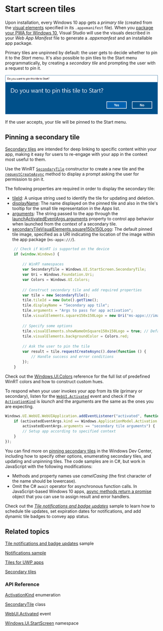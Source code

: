 # Start screen tiles

Upon installation, every Windows 10 app gets a *primary tile* (created from the [visual elements](https://docs.microsoft.com/en-us/uwp/schemas/appxpackage/uapmanifestschema/element-uap-visualelements) specified in its `.appxmanifest` file). When you [package your PWA for Windows 10](https://docs.microsoft.com/en-us/microsoft-edge/progressive-web-apps/windows-features#set-up-and-run-your-universal-windows-app), Visual Studio will use the visuals described in your *Web App Manifest* file to generate a *.appxmanfest* and an installable app package.  

Primary tiles are unpinned by default: the user gets to decide whether to pin it to the *Start* menu. It's also possible to pin tiles to the Start menu programmatically, by creating a *secondary tile* and prompting the user with a request to pin it.

![Dialog window for pinning app tile to Start menu](../media/pin-tile-prompt.png)

If the user accepts, your tile will be pinned to the Start menu.

## Pinning a secondary tile

[Secondary tiles](https://docs.microsoft.com/en-us/windows/uwp/design/shell/tiles-and-notifications/secondary-tiles) are intended for deep linking to specific content within your app, making it easy for users to re-engage with your app in the context most useful to them.

Use the WinRT [`SecondaryTile`](https://docs.microsoft.com/en-us/uwp/api/windows.ui.startscreen.secondarytile.-ctor) constructor to create a new tile and the [`requestCreateAsync`](https://docs.microsoft.com/en-us/uwp/api/windows.ui.startscreen.secondarytile.requestcreateasync#Windows_UI_StartScreen_SecondaryTile_RequestCreateAsync) method to display a prompt asking the user for permission to pin it. 

The following properties are required in order to display the secondary tile:

 - [tileId](https://docs.microsoft.com/en-us/uwp/api/windows.ui.startscreen.secondarytile.tileid#Windows_UI_StartScreen_SecondaryTile_TileId): A unique string used to identify the tile for updating and deletion.
 - [displayName](https://docs.microsoft.com/en-us/uwp/api/windows.ui.startscreen.secondarytile.displayname#Windows_UI_StartScreen_SecondaryTile_DisplayName): The name displayed on the pinned tile and also in the tile's tooltip for the small tile representation in the *Apps* list.
 - [arguments](https://docs.microsoft.com/en-us/uwp/api/windows.ui.startscreen.secondarytile.arguments#Windows_UI_StartScreen_SecondaryTile_Arguments): The string passed to the app through the [launchActivatedEventArgs.arguments](https://docs.microsoft.com/en-us/uwp/api/windows.applicationmodel.activation.launchactivatedeventargs.arguments#Windows_ApplicationModel_Activation_LaunchActivatedEventArgs_Arguments) property to control app behavior when launched from the context of a secondary tile.
 - [secondaryTileVisualElements.square150x150Logo](https://docs.microsoft.com/en-us/uwp/api/windows.ui.startscreen.secondarytilevisualelements.square150x150logo#Windows_UI_StartScreen_SecondaryTileVisualElements_Square150x150Logo): The default pinned tile image, specified as a URI indicating the location of the image within the app package (`ms-appx:///`).

```JavaScript
    // Check if WinRT is supported on the device
    if (window.Windows) {

        // WinRT namespaces
        var SecondaryTile = Windows.UI.StartScreen.SecondaryTile;
        var Uri = Windows.Foundation.Uri;
        var Colors = Windows.UI.Colors;

        // Construct secondary tile and add required properties
        var tile = new SecondaryTile();
        tile.tileId = new Date().getTime();
        tile.displayName = "Secondary app tile";
        tile.arguments = "Args to pass for app activation";
        tile.visualElements.square150x150Logo = new Uri("ms-appx:///images/Square150x150Logo.png");

        // Specify some options
        tile.visualElements.showNameOnSquare150x150Logo = true; // Default is false
        tile.visualElements.backgroundColor = Colors.red; 

        // Ask the user to pin the tile
        var result = tile.requestCreateAsync().done(function () {
            // Handle success and error conditions
        });
    }
```
Check out the [Windows.UI.Colors](https://docs.microsoft.com/en-us/uwp/api/windows.ui.colors) reference for the full list of predefined WinRT colors and how to construct custom hues.

To respond when your user invokes your app from its tile (primary or secondary), listen for the [`WebUI.Activated`](https://docs.microsoft.com/en-us/uwp/api/windows.ui.webui.webuiapplication.activated) event and check if the [`ActivationKind`](https://docs.microsoft.com/en-us/uwp/api/windows.applicationmodel.activation.activationkind) is *launch* and the arguments are the same as the ones you are expecting.

```JavaScript
Windows.UI.WebUI.WebUIApplication.addEventListener("activated", function (activatedEventArgs) {
    if (activatedEventArgs.kind == Windows.ApplicationModel.Activation.ActivationKind.launch &&
        activatedEventArgs.arguments == "secondary tile arguments") {
        // Setup app according to specified context
    }
});
```
You can find more on [pinning secondary tiles](https://docs.microsoft.com/en-us/windows/uwp/design/shell/tiles-and-notifications/secondary-tiles-pinning) in the Windows Dev Center, including how to specify other options, enumerating secondary tiles, and updating and unpinning tiles. The code samples are in C#, but work in JavaScript with the following modifications:

 - Methods and property names use *camelCasing* (the first character of the name should be lowercase).
 - Omit the C# `await` operator for asynchronous function calls. In JavaScript-based Windows 10 apps, [async methods return a promise](https://docs.microsoft.com/en-us/windows/uwp/threading-async/asynchronous-programming-universal-windows-platform-apps#asynchronous-patterns-in-uwp-using-javascript) object that you can use to assign result and error handlers.

Check out the [*Tile notifications and badge updates*](./tasks/tile-notifications.md) sample to learn how to schedule tile updates, set expiration dates for notifications, and add dynamic tile badges to convey app status.

## Related topics

[Tile notifications and badge updates](./tile-notifications.md) sample

[Notifications sample](https://github.com/Microsoft/Windows-universal-samples/tree/master/Samples/Notifications)

[Tiles for UWP apps](https://docs.microsoft.com/en-us/windows/uwp/design/shell/tiles-and-notifications/creating-tiles)

[Secondary tiles](https://docs.microsoft.com/en-us/windows/uwp/design/shell/tiles-and-notifications/secondary-tiles)



### API Reference

[ActivationKind](https://docs.microsoft.com/en-us/uwp/api/windows.applicationmodel.activation.activationkind) enumeration

[SecondaryTile](https://docs.microsoft.com/en-us/uwp/api/windows.ui.startscreen.secondarytile) class

[WebUI.Activated](https://docs.microsoft.com/en-us/uwp/api/windows.ui.webui.webuiapplication.activated) event

[Windows.UI.StartScreen](https://docs.microsoft.com/en-us/uwp/api/windows.ui.startscreen) namespace

